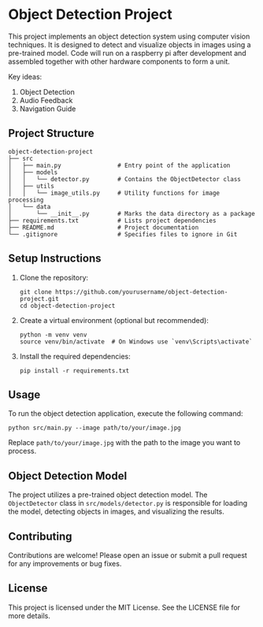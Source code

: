 # Object Detection Project

This project implements an object detection system using computer vision techniques. It is designed to detect and visualize objects in images using a pre-trained model. Code will run on a raspberry pi after development and assembled together with other hardware components to form a unit.

Key ideas:
1. Object Detection
2. Audio Feedback
3. Navigation Guide

## Project Structure

```
object-detection-project
├── src
│   ├── main.py                # Entry point of the application
│   ├── models
│   │   └── detector.py        # Contains the ObjectDetector class
│   ├── utils
│   │   └── image_utils.py     # Utility functions for image processing
│   └── data
│       └── __init__.py        # Marks the data directory as a package
├── requirements.txt           # Lists project dependencies
├── README.md                  # Project documentation
└── .gitignore                 # Specifies files to ignore in Git
```

## Setup Instructions

1. Clone the repository:
   ```
   git clone https://github.com/yourusername/object-detection-project.git
   cd object-detection-project
   ```

2. Create a virtual environment (optional but recommended):
   ```
   python -m venv venv
   source venv/bin/activate  # On Windows use `venv\Scripts\activate`
   ```

3. Install the required dependencies:
   ```
   pip install -r requirements.txt
   ```

## Usage

To run the object detection application, execute the following command:

```
python src/main.py --image path/to/your/image.jpg
```

Replace `path/to/your/image.jpg` with the path to the image you want to process.

## Object Detection Model

The project utilizes a pre-trained object detection model. The `ObjectDetector` class in `src/models/detector.py` is responsible for loading the model, detecting objects in images, and visualizing the results.

## Contributing

Contributions are welcome! Please open an issue or submit a pull request for any improvements or bug fixes.

## License

This project is licensed under the MIT License. See the LICENSE file for more details.
